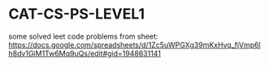 # CAT-CS-PS-LEVEL1
some solved leet code problems from sheet:
https://docs.google.com/spreadsheets/d/1Zc5uWPGXg39mKxHvq_fjVmp6lh8dv1GiM1Tw6Mq9uQs/edit#gid=1948631141

